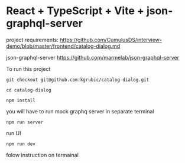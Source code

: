 # React + TypeScript + Vite + json-graphql-server

project requirements: https://github.com/CumulusDS/interview-demo/blob/master/frontend/catalog-dialog.md

json-graphql-server https://github.com/marmelab/json-graphql-server

To run this project

`git checkout git@github.com:kgrubic/catalog-dialog.git`

`cd catalog-dialog`

`npm install`

you will have to run mock graphq server in separate terminal

`npm run server`

run UI

`npm run dev`

folow instruction on termainal

